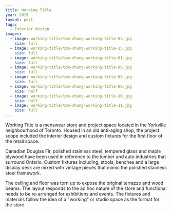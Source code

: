 ```yaml
---
title: Working Title
year: 2015
layout: post
tags:
  - Interior design
images:
  - image: working-title/tom-chung-working-title-03.jpg
    size: full
  - image: working-title/tom-chung-working-title-15.jpg
    size: full
  - image: working-title/tom-chung-working-title-01.jpg
    size: full
  - image: working-title/tom-chung-working-title-06.jpg
    size: full
  - image: working-title/tom-chung-working-title-08.jpg
    size: full
  - image: working-title/tom-chung-working-title-09.jpg
    size: half
  - image: working-title/tom-chung-working-title-10.jpg
    size: half
  - image: working-title/tom-chung-working-title-11.jpg
    size: full
---
```


Working Title is a menswear store and project space located in the Yorkville neighbourhood of Toronto. Housed in an old anti-aging shop, the project scope included the interior design and custom fixtures for the first floor of the retail space.

Canadian Douglas Fir, polished stainless steel, tempered glass and maple plywood have been used in reference to the lumber and auto industries that surround Ontario. Custom fixtures including, stools, benches and a large display desk are mixed with vintage pieces that mimic the polished stainless steel framework.

The ceiling and floor was torn up to expose the original terrazzo and wood beams. The layout responds to the ad hoc nature of the store and functional needs to be re-arranged for exhibitions and events. The fixtures and materials follow the idea of a "working" or studio space as the format for the store.